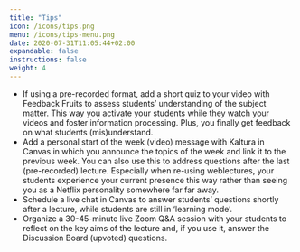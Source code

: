 ```yaml
---
title: "Tips"
icon: /icons/tips.png
menu: /icons/tips-menu.png
date: 2020-07-31T11:05:44+02:00
expandable: false
instructions: false
weight: 4
---
```


- If using a pre-recorded format, add a short quiz to your video with Feedback Fruits to assess students’ understanding of the subject matter. This way you activate your students while they watch your videos and foster information processing. Plus, you finally get feedback on what students (mis)understand.
- Add a personal start of the week (video) message with Kaltura in Canvas in which you announce the topics of the week and link it to the previous week. You can also use this to address questions after the last (pre-recorded) lecture. Especially when re-using weblectures, your students experience your current presence this way rather than seeing you as a Netflix personality somewhere far far away.
- Schedule a live chat in Canvas to answer students’ questions shortly after a lecture, while students are still in ‘learning mode’.
- Organize a 30-45-minute live Zoom Q&A session with your students to reflect on the key aims of the lecture and, if you use it, answer the Discussion Board (upvoted) questions.
